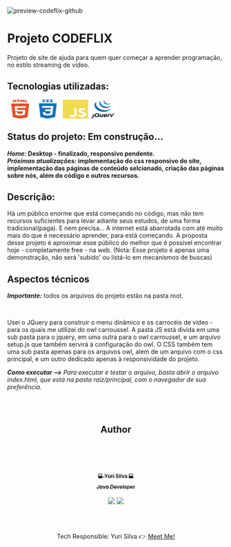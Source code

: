 ![preview-codeflix-github](https://user-images.githubusercontent.com/38916533/147865770-4efae731-abd2-47b7-a83a-b58681c5b516.png)


# Projeto CODEFLIX
Projeto de site de ajuda para quem quer começar a aprender programação, no estilo streaming de vídeo. 

## Tecnologias utilizadas:

<img align="center" alt="HTML5" height="45" width="60" src="https://github.com/devicons/devicon/blob/master/icons/html5/html5-plain-wordmark.svg"> <img align="center" alt="CSS3" height="45" width="60" src="https://github.com/devicons/devicon/blob/master/icons/css3/css3-plain-wordmark.svg"> <img align="center" alt="JS" height="45" width="60" src="https://github.com/devicons/devicon/blob/master/icons/javascript/javascript-plain.svg"> <img align="center" alt="JQuery" height="45" width="60" src="https://github.com/devicons/devicon/blob/master/icons/jquery/jquery-original-wordmark.svg"> 

<h2>Status do projeto: Em construção...</h2>
<divr">
<b><em>Home:</em> Desktop - finalizado, responsivo pendente. <br>
<em>Próximas atualizações:</em> implementação do css responsivo do site, implementação das páginas de conteúdo selcionado, criação das páginas sobre nós, além do código e outros recursos.</b>
</div>

## Descrição:

<p>
Há um público enorme que está começando no código, mas não tem recursos suficientes para levar adiante seus estudos, de uma forma tradicional(paga). E nem precisa... A internet está abarrotada com até muito mais do que é necessário aprender, para está começando. A proposta desse projeto é aproximar esse público do melhor que é possivel encontrar hoje - completamente free - na web. (Nota: Esse projeto é apenas uma demonstração, não será 'subido' ou listá-lo em mecanismos de buscas)
</p>

## Aspectos técnicos

<p><b><em>Importante:</em></b> todos os arquivos do projeto estão na pasta root.</p> <br>
<p>
Usei o JQuery para construir o menu dinâmico e os carrocéis de vídeo - para os quais me utilizei do owl carroussel. A pasta JS está divida em uma sub pasta para o jquery, em uma outra para o owl carroussel, e um arquivo setup.js que também servirá à configuração do owl. O CSS também tem uma sub pasta apenas para os arquivos owl, além de um arquivo com o css principal, e um outro dedicado apenas à responsividade do projeto.
</p>

<p><b><em>Como executar --></em></b> <em>Para executar e testar o arquivo, basta abrir o arquivo index.html, que está na pasta raiz/principal, com o navegador de sua preferência.</em></p>

<br><br>

<h2 id="Author" align="center">Author</h2>
<div align="center">
	<br><br>
<a href="https://www.linkedin.com/in/yuri-silva-09539713a/">
 <img style="border-radius: 50%;" src="https://media-exp1.licdn.com/dms/image/C4E03AQF1YAqVYl1J-w/profile-displayphoto-shrink_800_800/0/1576322800107?e=1644451200&v=beta&t=wmnMDEyJxIjbyrnfDC320KZO7ZtOM95CfdyaxB8OpEw" width="150px;" alt=""/>
 <br>
	
 <sub><b>💻 Yuri Silva 💻<br> <i>Java Developer</i></b></sub></a> <a href="https://www.linkedin.com/in/yuri-silva-09539713a/" title="YuriSilva"></a>
 <br><br>
	<a href="https://www.linkedin.com/in/yuri-silva-09539713a/"> <img src="https://img.shields.io/badge/Linkedin-Yuri%20Silva-blue"></a>
	<a href="mailto:yurikgs@outlook.com"> <img src="https://img.shields.io/badge/Mail-Yuri%20Silva-brightgreen"></a>
 <div>
	 
 <br><br>

<div align="center">
Tech Responsible: Yuri Silva 👉 <a href="https://www.linkedin.com/in/yuri-silva-dev/">Meet Me!</a>
</div>
	
	
	
